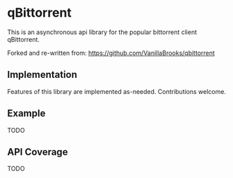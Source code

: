 # qBittorrent

This is an asynchronous api library for the popular bittorrent client qBittorrent.

Forked and re-written from: https://github.com/VanillaBrooks/qbittorrent

## Implementation

Features of this library are implemented as-needed. Contributions welcome.

## Example

TODO

## API Coverage

TODO
